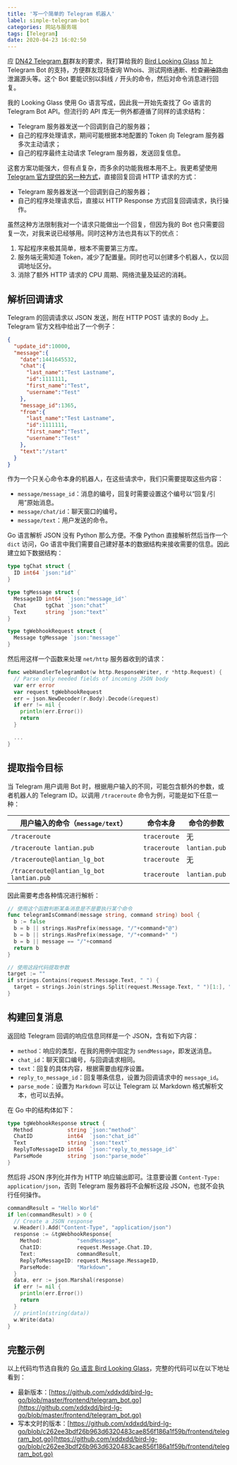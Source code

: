 ```yaml
---
title: '写一个简单的 Telegram 机器人'
label: simple-telegram-bot
categories: 网站与服务端
tags: [Telegram]
date: 2020-04-23 16:02:50
---
```


应 [DN42 Telegram 群](https://t.me/Dn42Chat)群友的要求，我打算给我的 [Bird Looking Glass](/article/modify-website/go-bird-looking-glass.lantian) 加上 Telegram Bot 的支持，方便群友现场查询 Whois、测试网络通断、检查~~漏油~~路由泄漏源头等。这个 Bot 要能识别以斜线 `/` 开头的命令，然后对命令消息进行回复。

我的 Looking Glass 使用 Go 语言写成，因此我一开始先查找了 Go 语言的 Telegram Bot API。但流行的 API 库无一例外都遵循了同样的请求结构：

- Telegram 服务器发送一个回调到自己的服务器；
- 自己的程序处理请求，期间可能根据本地配置的 Token 向 Telegram 服务器多次主动请求；
- 自己的程序最终主动请求 Telegram 服务器，发送回复信息。

这套方案功能强大，但有点复杂，而多余的功能我根本用不上。我更希望使用 [Telegram 官方提供的另一种方式](https://core.telegram.org/bots/faq#how-can-i-make-requests-in-response-to-updates)，直接回复回调 HTTP 请求的方式：

- Telegram 服务器发送一个回调到自己的服务器；
- 自己的程序处理请求后，直接以 HTTP Response 方式回复回调请求，执行操作。

虽然这种方法限制我对一个请求只能做出一个回复，但因为我的 Bot 也只需要回复一次，对我来说已经够用。同时这种方法也具有以下的优点：

1. 写起程序来极其简单，根本不需要第三方库。
2. 服务端无需知道 Token，减少了配置量。同时也可以创建多个机器人，仅以回调地址区分。
3. 消除了额外 HTTP 请求的 CPU 周期、网络流量及延迟的消耗。

解析回调请求
----------

Telegram 的回调请求以 JSON 发送，附在 HTTP POST 请求的 Body 上。Telegram 官方文档中给出了一个例子：

```json
{
  "update_id":10000,
  "message":{
    "date":1441645532,
    "chat":{
      "last_name":"Test Lastname",
      "id":1111111,
      "first_name":"Test",
      "username":"Test"
    },
    "message_id":1365,
    "from":{
      "last_name":"Test Lastname",
      "id":1111111,
      "first_name":"Test",
      "username":"Test"
    },
    "text":"/start"
  }
}
```

作为一个只关心命令本身的机器人，在这些请求中，我们只需要提取这些内容：

- `message/message_id`：消息的编号，回复时需要设置这个编号以“回复/引用”原始消息。
- `message/chat/id`：聊天窗口的编号。
- `message/text`：用户发送的命令。

Go 语言解析 JSON 没有 Python 那么方便。不像 Python 直接解析然后当作一个 `dict` 访问，Go 语言中我们需要自己建好基本的数据结构来接收需要的信息。因此建立如下数据结构：

```go
type tgChat struct {
  ID int64 `json:"id"`
}

type tgMessage struct {
  MessageID int64  `json:"message_id"`
  Chat      tgChat `json:"chat"`
  Text      string `json:"text"`
}

type tgWebhookRequest struct {
  Message tgMessage `json:"message"`
}
```

然后用这样一个函数来处理 `net/http` 服务器收到的请求：

```go
func webHandlerTelegramBot(w http.ResponseWriter, r *http.Request) {
  // Parse only needed fields of incoming JSON body
  var err error
  var request tgWebhookRequest
  err = json.NewDecoder(r.Body).Decode(&request)
  if err != nil {
    println(err.Error())
    return
  }

  ...
}
```

提取指令目标
----------

当 Telegram 用户调用 Bot 时，根据用户输入的不同，可能包含额外的参数，或者机器人的 Telegram ID。以调用 `/traceroute` 命令为例，可能是如下任意一种：

| 用户输入的命令（`message/text`）            | 命令本身      | 命令的参数      |
| ---------------------------------------- | ------------ | ------------- |
| `/traceroute`                            | `traceroute` | 无            |
| `/traceroute lantian.pub`                | `traceroute` | `lantian.pub` |
| `/traceroute@lantian_lg_bot`             | `traceroute` | 无            |
| `/traceroute@lantian_lg_bot lantian.pub` | `traceroute` | `lantian.pub` |

因此需要考虑各种情况进行解析：

```go
// 使用这个函数判断某条消息是不是要执行某个命令
func telegramIsCommand(message string, command string) bool {
  b := false
  b = b || strings.HasPrefix(message, "/"+command+"@")
  b = b || strings.HasPrefix(message, "/"+command+" ")
  b = b || message == "/"+command
  return b
}

// 使用这段代码提取参数
target := ""
if strings.Contains(request.Message.Text, " ") {
  target = strings.Join(strings.Split(request.Message.Text, " ")[1:], " ")
}
```

构建回复消息
----------

返回给 Telegram 回调的响应信息同样是一个 JSON，含有如下内容：

- `method`：响应的类型，在我的用例中固定为 `sendMessage`，即发送消息。
- `chat_id`：聊天窗口编号，与回调请求相同。
- `text`：回复的具体内容，根据需要由程序设置。
- `reply_to_message_id`：回复哪条信息，设置为回调请求中的 `message_id`。
- `parse_mode`：设置为 `Markdown` 可以让 Telegram 以 Markdown 格式解析文本，也可以去掉。

在 Go 中的结构体如下：

```go
type tgWebhookResponse struct {
  Method           string `json:"method"`
  ChatID           int64  `json:"chat_id"`
  Text             string `json:"text"`
  ReplyToMessageID int64  `json:"reply_to_message_id"`
  ParseMode        string `json:"parse_mode"`
}
```

然后将 JSON 序列化并作为 HTTP 响应输出即可。注意要设置 `Content-Type: application/json`，否则 Telegram 服务器将不会解析这段 JSON，也就不会执行任何操作。

```go
commandResult = "Hello World"
if len(commandResult) > 0 {
  // Create a JSON response
  w.Header().Add("Content-Type", "application/json")
  response := &tgWebhookResponse{
    Method:           "sendMessage",
    ChatID:           request.Message.Chat.ID,
    Text:             commandResult,
    ReplyToMessageID: request.Message.MessageID,
    ParseMode:        "Markdown",
  }
  data, err := json.Marshal(response)
  if err != nil {
    println(err.Error())
    return
  }
  // println(string(data))
  w.Write(data)
}
```

完整示例
-------

以上代码均节选自我的 [Go 语言 Bird Looking Glass](/article/modify-website/go-bird-looking-glass.lantian)，完整的代码可以在以下地址看到：

- 最新版本：[https://github.com/xddxdd/bird-lg-go/blob/master/frontend/telegram_bot.go](https://github.com/xddxdd/bird-lg-go/blob/master/frontend/telegram_bot.go)
- 写本文时的版本：[https://github.com/xddxdd/bird-lg-go/blob/c262ee3bdf26b963d6320483cae856f186a1f59b/frontend/telegram_bot.go](https://github.com/xddxdd/bird-lg-go/blob/c262ee3bdf26b963d6320483cae856f186a1f59b/frontend/telegram_bot.go)
